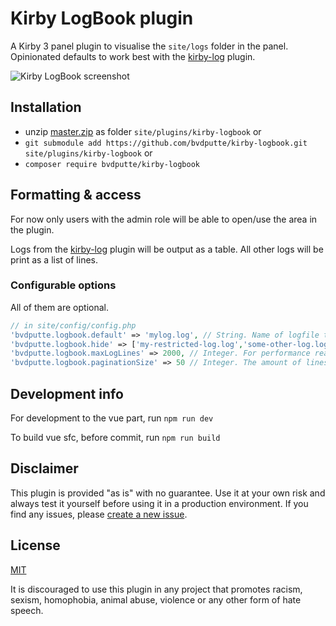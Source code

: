 # Kirby LogBook plugin

A Kirby 3 panel plugin to visualise the `site/logs` folder in the panel.
Opinionated defaults to work best with the [kirby-log](https://github.com/bvdputte/kirby-log/) plugin.

![Kirby LogBook screenshot](https://user-images.githubusercontent.com/490505/141863354-64864db9-41f8-4fdc-9816-238e2eb352b8.png)

## Installation

- unzip [master.zip](https://github.com/bvdputte/kirby-logbook/archive/master.zip) as folder `site/plugins/kirby-logbook` or
- `git submodule add https://github.com/bvdputte/kirby-logbook.git site/plugins/kirby-logbook` or
- `composer require bvdputte/kirby-logbook`

## Formatting & access

For now only users with the admin role will be able to open/use the area in the plugin.

Logs from the [kirby-log](https://github.com/bvdputte/kirby-log/) plugin will be output as a table. All other logs will be print as a list of lines.

### Configurable options

All of them are optional.

```php
// in site/config/config.php
'bvdputte.logbook.default' => 'mylog.log', // String. Name of logfile to show by default. Defaults to first.
'bvdputte.logbook.hide' => ['my-restricted-log.log','some-other-log.log'], // Array with log filenames with no access in panel. Defaults to []
'bvdputte.logbook.maxLogLines' => 2000, // Integer. For performance reasons, only the x last lines of the log are being fetched and shown. Defaults to 2500
'bvdputte.logbook.paginationSize' => 50 // Integer. The amount of lines per paginated set in the panel. Defaults to 25
```

## Development info

For development to the vue part, run `npm run dev`

To build vue sfc, before commit, run `npm run build`


## Disclaimer

This plugin is provided "as is" with no guarantee. Use it at your own risk and always test it yourself before using it in a production environment. If you find any issues, please [create a new issue](https://github.com/bvdputte/kirby-logbook/issues/new).

## License

[MIT](https://opensource.org/licenses/MIT)

It is discouraged to use this plugin in any project that promotes racism, sexism, homophobia, animal abuse, violence or any other form of hate speech.
